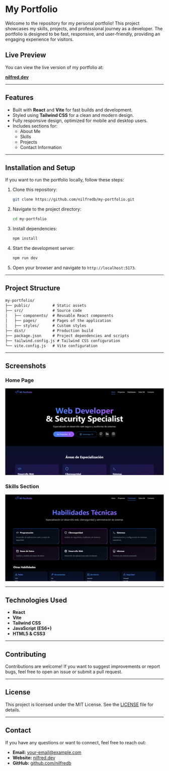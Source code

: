 # My Portfolio

Welcome to the repository for my personal portfolio! This project showcases my skills, projects, and professional journey as a developer. The portfolio is designed to be fast, responsive, and user-friendly, providing an engaging experience for visitors.

## Live Preview
You can view the live version of my portfolio at:

**[nilfred.dev](https://nilfred.dev)**

---

## Features

- Built with **React** and **Vite** for fast builds and development.
- Styled using **Tailwind CSS** for a clean and modern design.
- Fully responsive design, optimized for mobile and desktop users.
- Includes sections for:
  - About Me
  - Skills
  - Projects
  - Contact Information

---

## Installation and Setup

If you want to run the portfolio locally, follow these steps:

1. Clone this repository:
   ```bash
   git clone https://github.com/nilfredb/my-portfolio.git
   ```

2. Navigate to the project directory:
   ```bash
   cd my-portfolio
   ```

3. Install dependencies:
   ```bash
   npm install
   ```

4. Start the development server:
   ```bash
   npm run dev
   ```

5. Open your browser and navigate to `http://localhost:5173`.

---

## Project Structure

```
my-portfolio/
├── public/          # Static assets
├── src/             # Source code
│   ├── components/  # Reusable React components
│   ├── pages/       # Pages of the application
│   ├── styles/      # Custom styles
├── dist/            # Production build
├── package.json     # Project dependencies and scripts
├── tailwind.config.js # Tailwind CSS configuration
└── vite.config.js   # Vite configuration
```

---

## Screenshots

### Home Page
![Home Page](./src/screenshot1.png)

### Skills Section
![Skills Section](./src/screenshot2.png)

---

## Technologies Used

- **React**
- **Vite**
- **Tailwind CSS**
- **JavaScript (ES6+)**
- **HTML5 & CSS3**

---

## Contributing

Contributions are welcome! If you want to suggest improvements or report bugs, feel free to open an issue or submit a pull request.

---

## License

This project is licensed under the MIT License. See the [LICENSE](LICENSE) file for details.

---

## Contact

If you have any questions or want to connect, feel free to reach out:

- **Email:** [your-email@example.com](mailto:nbaez414@gmail.com)
- **Website:** [nilfred.dev](https://nilfred.dev)
- **GitHub:** [github.com/nilfredb](https://github.com/nilfredb)

